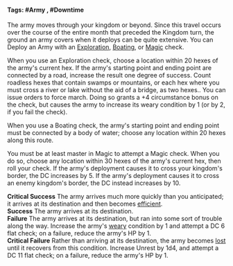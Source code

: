 #### Tags: #Army , #Downtime 

The army moves through your kingdom or beyond. Since this travel occurs over the course of the entire month that preceded the Kingdom turn, the ground an army covers when it deploys can be quite extensive. You can Deploy an Army with an [Exploration](https://2e.aonprd.com/Skills.aspx?ID=23), [Boating](https://2e.aonprd.com/Skills.aspx?ID=20), or [Magic](https://2e.aonprd.com/Skills.aspx?ID=27) check.  
  
When you use an Exploration check, choose a location within 20 hexes of the army's current hex. If the army's starting point and ending point are connected by a road, increase the result one degree of success. Count roadless hexes that contain swamps or mountains, or each hex where you must cross a river or lake without the aid of a bridge, as two hexes.. You can issue orders to force march. Doing so grants a +4 circumstance bonus on the check, but causes the army to increase its weary condition by 1 (or by 2, if you fail the check).  
  
When you use a Boating check, the army's starting point and ending point must be connected by a body of water; choose any location within 20 hexes along this route.  
  
You must be at least master in Magic to attempt a Magic check. When you do so, choose any location within 30 hexes of the army's current hex, then roll your check. If the army's deployment causes it to cross your kingdom's border, the DC increases by 5. If the army's deployment causes it to cross an enemy kingdom's border, the DC instead increases by 10.  
  
**Critical Success** The army arrives much more quickly than you anticipated; it arrives at its destination and then becomes [efficient](https://2e.aonprd.com/Conditions.aspx?ID=47).  
**Success** The army arrives at its destination.  
**Failure** The army arrives at its destination, but ran into some sort of trouble along the way. Increase the army's [weary](https://2e.aonprd.com/Conditions.aspx?ID=57) condition by 1 and attempt a DC 6 flat check; on a failure, reduce the army's HP by 1.  
**Critical Failure** Rather than arriving at its destination, the army becomes [lost](https://2e.aonprd.com/Conditions.aspx?ID=50) until it recovers from this condition. Increase Unrest by 1d4, and attempt a DC 11 flat check; on a failure, reduce the army's HP by 1.